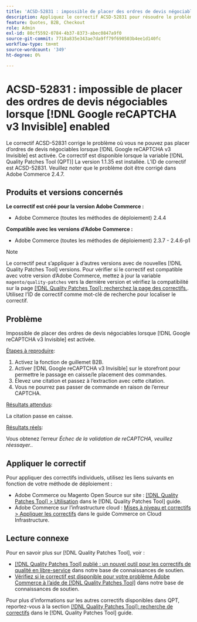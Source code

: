 ```yaml
---
title: 'ACSD-52831 : impossible de placer des ordres de devis négociables lors de [!DNL Google reCAPTCHA v3 Invisible] enabled'
description: Appliquez le correctif ACSD-52831 pour résoudre le problème Adobe Commerce où vous ne pouvez pas placer d’ordres de devis négociables lorsque [!DNL Google reCAPTCHA v3 Invisible] est activée.
feature: Quotes, B2B, Checkout
role: Admin
exl-id: 80cf5592-0784-4b37-8373-abec0847a9f0
source-git-commit: 7718a835e343ae7da9ff79f690503b4ee1d140fc
workflow-type: tm+mt
source-wordcount: '349'
ht-degree: 0%

---
```


# ACSD-52831 : impossible de placer des ordres de devis négociables lorsque [!DNL Google reCAPTCHA v3 Invisible] enabled

Le correctif ACSD-52831 corrige le problème où vous ne pouvez pas placer d’ordres de devis négociables lorsque [!DNL Google reCAPTCHA v3 Invisible] est activée. Ce correctif est disponible lorsque la variable [!DNL Quality Patches Tool (QPT)] La version 1.1.35 est installée. L’ID de correctif est ACSD-52831. Veuillez noter que le problème doit être corrigé dans Adobe Commerce 2.4.7.

## Produits et versions concernés

**Le correctif est créé pour la version Adobe Commerce :**

* Adobe Commerce (toutes les méthodes de déploiement) 2.4.4

**Compatible avec les versions d’Adobe Commerce :**

* Adobe Commerce (toutes les méthodes de déploiement) 2.3.7 - 2.4.6-p1

>[!NOTE]
>
>Le correctif peut s’appliquer à d’autres versions avec de nouvelles [!DNL Quality Patches Tool] versions. Pour vérifier si le correctif est compatible avec votre version d’Adobe Commerce, mettez à jour la variable `magento/quality-patches` vers la dernière version et vérifiez la compatibilité sur la page [[!DNL Quality Patches Tool]: recherchez la page des correctifs.](https://experienceleague.adobe.com/tools/commerce-quality-patches/index.html). Utilisez l’ID de correctif comme mot-clé de recherche pour localiser le correctif.

## Problème

Impossible de placer des ordres de devis négociables lorsque [!DNL Google reCAPTCHA v3 Invisible] est activée.

<u>Étapes à reproduire</u>:

1. Activez la fonction de guillemet B2B.
1. Activer [!DNL Google reCAPTCHA v3 Invisible] sur le storefront pour permettre le passage en caisse/le placement des commandes.
1. Élevez une citation et passez à l’extraction avec cette citation.
1. Vous ne pourrez pas passer de commande en raison de l’erreur CAPTCHA.

<u>Résultats attendus</u>:

La citation passe en caisse.

<u>Résultats réels</u>:

Vous obtenez l’erreur *Échec de la validation de reCAPTCHA, veuillez réessayer.*.

## Appliquer le correctif

Pour appliquer des correctifs individuels, utilisez les liens suivants en fonction de votre méthode de déploiement :

* Adobe Commerce ou Magento Open Source sur site : [[!DNL Quality Patches Tool] > Utilisation](https://experienceleague.adobe.com/docs/commerce-operations/tools/quality-patches-tool/usage.html) dans le [!DNL Quality Patches Tool] guide.
* Adobe Commerce sur l’infrastructure cloud : [Mises à niveau et correctifs > Appliquer les correctifs](https://experienceleague.adobe.com/docs/commerce-cloud-service/user-guide/develop/upgrade/apply-patches.html) dans le guide Commerce on Cloud Infrastructure.

## Lecture connexe

Pour en savoir plus sur [!DNL Quality Patches Tool], voir :

* [[!DNL Quality Patches Tool] publié : un nouvel outil pour les correctifs de qualité en libre-service](/help/announcements/adobe-commerce-announcements/magento-quality-patches-released-new-tool-to-self-serve-quality-patches.md) dans notre base de connaissances de soutien.
* [Vérifiez si le correctif est disponible pour votre problème Adobe Commerce à l’aide de [!DNL Quality Patches Tool]](/help/support-tools/patches-available-in-qpt-tool/check-patch-for-magento-issue-with-magento-quality-patches.md) dans notre base de connaissances de soutien.

Pour plus d’informations sur les autres correctifs disponibles dans QPT, reportez-vous à la section [[!DNL Quality Patches Tool]: recherche de correctifs](https://experienceleague.adobe.com/tools/commerce-quality-patches/index.html) dans le [!DNL Quality Patches Tool] guide.
